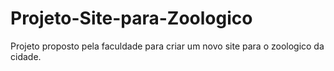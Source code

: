 # Projeto-Site-para-Zoologico
Projeto proposto pela faculdade para criar um novo site para o zoologico da cidade.
